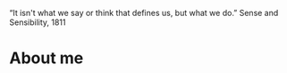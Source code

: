 “It isn't what we say or think that defines us, but what we do.”
                                  Sense and Sensibility, 1811

# About me
